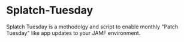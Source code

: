 # Splatch-Tuesday


Splatch Tuesday is a methodolgy and script to enable monthly "Patch Tuesday" like app updates to your JAMF environment. 
